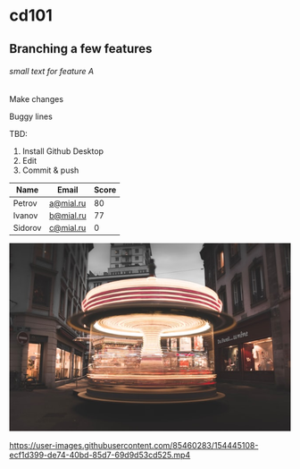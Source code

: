 # cd101

## Branching a few features

###### small text for feature A
Make changes

Buggy lines

TBD:
1. Install Github Desktop
2. Edit
3. Commit & push

| Name          | Email       | Score|
| ------------- |-------------| -----|
| Petrov        | a@mial.ru   |  80  |
| Ivanov        | b@mial.ru   |  77  |
| Sidorov       | c@mial.ru   |   0  |

![some text](img.jpg)

https://user-images.githubusercontent.com/85460283/154445108-ecf1d399-de74-40bd-85d7-69d9d53cd525.mp4

